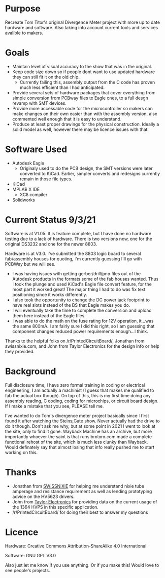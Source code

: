 # Purpose
Recreate Tom Titor's original Divergence Meter project with more up to date hardware and software. Also taking into account current tools and services avalible to makers.

# Goals
* Maintain level of visual accuracy to the show that was in the original.
* Keep code size down so if people dont want to use updated hardware they can still fit it on the old chip.
  * Currently failing this, assembly output from the C code has proven much less efficient than I had anticipated.
* Provide several sets of hardware packages that cover everything from simple conversion from PCBway files to Eagle ones, to a full desgn revamp with SMT devices.
* Provide more accessable code for the microcontroller so makers can make changes on their own easier than with the assembly version, also commented well enough that it is easy to understand.
* Produce at least proper drawings for the physical construction. Ideally a solid model as well, however there may be licence issues with that.

# Software Used
* Autodesk Eagle
  * Originaly used to do the PCB design, the SMT versions were later converted to KiCad. Earlier, simpler converts and redesigns currently remain in those file types.
* KiCad
* MPLAB X IDE
  * XC8 compiler
* Solidworks

# Current Status 9/3/21
Software is at V1.05. It is feature complete, but I have done no hardware testing due to a lack of hardware. There is two versions now, one for the original DS3232 and one for the newer 8803. 

Hardware is at V3.0. I've submitted the 8803 logic board to several fab/assembly houses for quoting, I'm currently guessing I'll go with PCBWay but we will see.
* I was having issues with getting gerber/drill/pnp files out of the Autodesk products in the formats some of the fab houses wanted. Thus I took the plunge and used KiCad's Eagle file convert feature, for the most part it worked great! The major thing I had to do was fix text positioning since it works differently. 
* I also took the opportunity to change the DC power jack footprint to have real slots instead of the BS that Eagle makes you do.
* I will eventually take the time to complete the conversion and upload them here instead of the Eagle files.
* I was able to do the math on the fuse rating for 12V operation, it...was the same 800mA. I am fairly sure I did this right, so I am guessing that component changes reduced power requirements enough...I think.

Thanks to the helpful folks on /r/PrintedCircuitBoard/, Jonathan from swissnixie.com, and John from Taylor Electronics for the design info or help they provided.

# Background
Full disclosure time, I have zero formal training in coding or electrical engineering, I am actually a machinist (I guess that makes me qualified to fab the actual box though). On top of this, this is my first time doing any assembly reading, C coding, coding for microchips, or circuit board design. If I make a mistake that you see, PLEASE tell me.

I've wanted to do Tom's divergence meter project basically since I first found it after watching the Steins;Gate show. Never actually had the drive to do it though. Don't ask me why, but at some point in 2021 I went to look at the site, only to find it gone. Wayback Machine has an archive, but more importantly whoever the saint is that runs brotoro.com made a complete functional rehost of the site, which is much less clunky than Wayback. Would definately say that almost losing that info really pushed me to start working on this.

# Thanks
* Jonathan from [SWISSNIXIE](http://www.swissnixie.com/) for helping me understand nixie tube amperage and resistance requirement as well as lending prototyping advice on the HV5623 drivers.
* John from [Taylor Electronics](https://www.shop-tes.com/) for providing data on the current usage of the 1364 HVPS in this specific application.
* /r/PrintedCircuitBoard/ for doing their best to answer my questions

# Licence
Hardware: Creative Commons Attribution-ShareAlike 4.0 International

Software: GNU GPL V3.0

Also just let me know if you use anything. Or if you make this! Would love to see people's projects.
